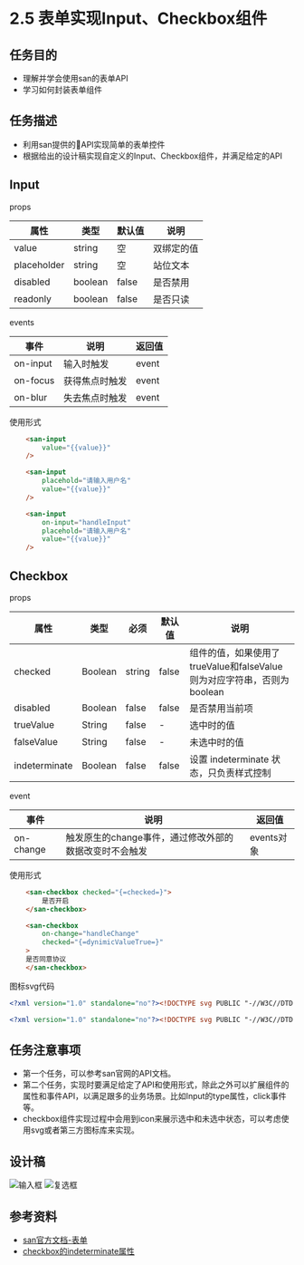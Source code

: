 # 2.5 表单实现Input、Checkbox组件

## 任务目的
* 理解并学会使用san的表单API
* 学习如何封装表单组件

## 任务描述
* 利用san提供的API实现简单的表单控件
* 根据给出的设计稿实现自定义的Input、Checkbox组件，并满足给定的API

## Input

props

|属性 |类型 |默认值 |说明 |
|-----|-----|------|-----|
|value|string|空|双绑定的值|
|placeholder|string|空|站位文本|
|disabled|boolean|false|是否禁用|
|readonly|boolean|false|是否只读|

events

|事件|说明|返回值|
|----|----|-----|
|on-input|输入时触发|event|
|on-focus|获得焦点时触发|event|
|on-blur|失去焦点时触发|event|

使用形式

```html
    <san-input
        value="{{value}}"
    />

    <san-input
        placehold="请输入用户名"
        value="{{value}}"
    />

    <san-input
        on-input="handleInput"
        placehold="请输入用户名"
        value="{{value}}"
    />
```

## Checkbox

props

|属性|类型|必须|默认值|说明|
|----|----|----|-----|----|
|checked|	Boolean	|string	|false|	组件的值，如果使用了trueValue和falseValue则为对应字符串，否则为boolean|
|disabled|	Boolean	|false|	false	|是否禁用当前项|
|trueValue	|String	|false|	-|	选中时的值|
|falseValue|	String|	false|	-|	未选中时的值|
|indeterminate	|Boolean|	false|	false|	设置 indeterminate 状态，只负责样式控制|

event

|事件	|说明	|返回值|
|-----|-----|-----|
|on-change	|触发原生的change事件，通过修改外部的数据改变时不会触发	|events对象|

使用形式

```html
    <san-checkbox checked="{=checked=}">
        是否开启
    </san-checkbox>

    <san-checkbox
        on-change="handleChange"
        checked="{=dynimicValueTrue=}"
    >
    是否同意协议
    </san-checkbox>
```

图标svg代码

```xml
<?xml version="1.0" standalone="no"?><!DOCTYPE svg PUBLIC "-//W3C//DTD SVG 1.1//EN" "http://www.w3.org/Graphics/SVG/1.1/DTD/svg11.dtd"><svg t="1522742656342" class="icon" style="" viewBox="0 0 1024 1024" version="1.1" xmlns="http://www.w3.org/2000/svg" p-id="1942" xmlns:xlink="http://www.w3.org/1999/xlink" width="200" height="200"><defs><style type="text/css"></style></defs><path d="M832 928.00086l-640 0c-52.9288 0-96.00086-43.07206-96.00086-95.99914l0-640c0-52.9288 43.07206-96.00086 96.00086-96.00086l640 0c52.92708 0 95.99914 43.07206 95.99914 96.00086l0 640C928.00086 884.9288 884.9288 928.00086 832 928.00086zM192 160.00086c-17.632039 0-32.00086 14.368821-32.00086 32.00086l0 640c0 17.664722 14.368821 31.99914 32.00086 31.99914l640 0c17.664722 0 31.99914-14.336138 31.99914-31.99914l0-640c0-17.632039-14.336138-32.00086-31.99914-32.00086L192 160.00086z" p-id="1943"></path></svg>
```

```xml
<?xml version="1.0" standalone="no"?><!DOCTYPE svg PUBLIC "-//W3C//DTD SVG 1.1//EN" "http://www.w3.org/Graphics/SVG/1.1/DTD/svg11.dtd"><svg t="1522742638607" class="icon" style="" viewBox="0 0 1024 1024" version="1.1" xmlns="http://www.w3.org/2000/svg" p-id="1828" xmlns:xlink="http://www.w3.org/1999/xlink" width="200" height="200"><defs><style type="text/css"></style></defs><path d="M832 96.00086l-640 0c-52.9288 0-96.00086 43.07206-96.00086 96.00086l0 640c0 52.92708 43.07206 95.99914 96.00086 95.99914l640 0c52.92708 0 95.99914-43.07206 95.99914-95.99914l0-640C928.00086 139.0712 884.9288 96.00086 832 96.00086zM727.231286 438.432254 471.00766 697.439161c-0.063647 0.063647-0.192662 0.096331-0.25631 0.192662-0.096331 0.063647-0.096331 0.192662-0.192662 0.25631-2.048757 1.983389-4.575729 3.19957-6.944443 4.544765-1.183497 0.672598-2.143368 1.696116-3.392232 2.176052-3.839484 1.536138-7.904314 2.33603-11.967424 2.33603-4.095794 0-8.224271-0.799892-12.096439-2.399677-1.279828-0.543583-2.303346-1.632469-3.519527-2.303346-2.368714-1.343475-4.832039-2.528692-6.880796-4.544765-0.063647-0.063647-0.096331-0.192662-0.159978-0.25631-0.063647-0.096331-0.192662-0.096331-0.25631-0.192662l-126.016611-129.503454c-12.320065-12.672705-12.032791-32.928047 0.639914-45.248112 12.672705-12.287381 32.895364-12.063755 45.248112 0.639914l103.26354 106.112189 233.279613-235.808305c12.416396-12.576374 32.704421-12.672705 45.248112-0.25631C739.520387 405.631501 739.647682 425.888563 727.231286 438.432254z" p-id="1829"></path></svg>
```

## 任务注意事项
* 第一个任务，可以参考san官网的API文档。
* 第二个任务，实现时要满足给定了API和使用形式，除此之外可以扩展组件的属性和事件API，以满足跟多的业务场景。比如Input的type属性，click事件等。
* checkbox组件实现过程中会用到icon来展示选中和未选中状态，可以考虑使用svg或者第三方图标库来实现。

## 设计稿

![输入框](http://agroup-bos.su.bcebos.com/e82951b47007b66c6d156babe2586de8d4ee8341)
![复选框](http://agroup-bos.su.bcebos.com/c90dced16ea97e00b1f42fdf8e2073172a732ab6)

## 参考资料
* [san官方文档-表单](https://baidu.github.io/san/tutorial/form/)
* [checkbox的indeterminate属性](http://www.cnblogs.com/wangmeijian/p/4614959.html)